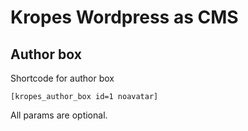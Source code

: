 # Kropes Wordpress as CMS

## Author box
Shortcode for author box

`[kropes_author_box id=1 noavatar]`

All params are optional.
